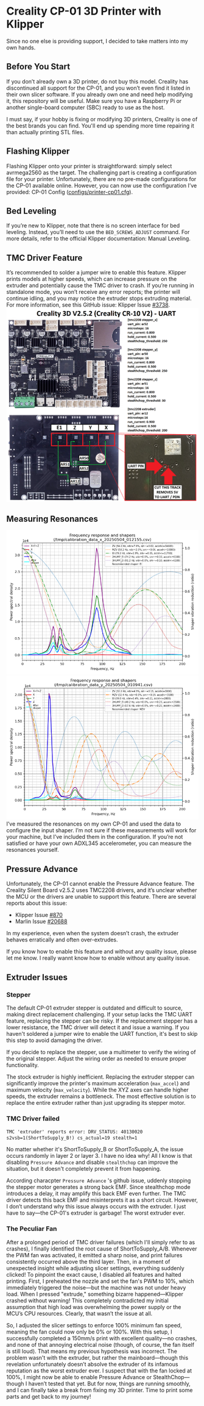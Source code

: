 
# Creality CP-01 3D Printer with Klipper
Since no one else is providing support, I decided to take matters into my own hands.

## Before You Start
If you don’t already own a 3D printer, do not buy this model. Creality has discontinued all support for the CP-01, and you won’t even find it listed in their own slicer software. If you already own one and need help modifying it, this repository will be useful.
Make sure you have a Raspberry Pi or another single-board computer (SBC) ready to use as the host.

I must say, if your hobby is fixing or modifying 3D printers, Creality is one of the best brands you can find. You'll end up spending more time repairing it than actually printing STL files.

## Flashing Klipper
Flashing Klipper onto your printer is straightforward: simply select avrmega2560 as the target. The challenging part is creating a configuration file for your printer. Unfortunately, there are no pre-made configurations for the CP-01 available online. However, you can now use the configuration I’ve provided: CP-01 Config ([configs/printer-cp01.cfg](configs/printer-cp01.cfg)).

## Bed Leveling
If you’re new to Klipper, note that there is no screen interface for bed leveling. Instead, you’ll need to use the ```BED_SCREWS_ADJUST``` command.
For more details, refer to the official Klipper documentation: Manual Leveling.

## TMC Driver Feature
It’s recommended to solder a jumper wire to enable this feature. Klipper prints models at higher speeds, which can increase pressure on the extruder and potentially cause the TMC driver to crash. If you’re running in standalone mode, you won’t receive any error reports; the printer will continue idling, and you may notice the extruder stops extruding material. For more information, see this GitHub issue: Klipper Issue [#3738](https://github.com/Klipper3d/klipper/issues/3738#issuecomment-757184030).
![CP-01 UART](images/UART.png)

## Measuring Resonances

![X](images/shaper_calibrate_x.webp)
![Y](images/shaper_calibrate_y.webp)
I’ve measured the resonances on my own CP-01 and used the data to configure the input shaper. I’m not sure if these measurements will work for your machine, but I’ve included them in the configuration. If you’re not satisfied or have your own ADXL345 accelerometer, you can measure the resonances yourself.


## Pressure Advance
Unfortunately, the CP-01 cannot enable the Pressure Advance feature. The Creality Silent Board v2.5.2 uses TMC2208 drivers, and it’s unclear whether the MCU or the drivers are unable to support this feature.
There are several reports about this issue:

- Klipper Issue [#870](https://github.com/Klipper3d/klipper/issues/870)
- Marlin Issue [#20688](https://github.com/MarlinFirmware/Marlin/issues/20688)

In my experience, even when the system doesn’t crash, the extruder behaves erratically and often over-extrudes.

If you know how to enable this feature and without any quality issue, please let me know. I really wannt know how to enable without any quality issue.


## Extruder Issues
### Stepper

The default CP-01 extruder stepper is outdated and difficult to source, making direct replacement challenging. If your setup lacks the TMC UART feature, replacing the stepper can be risky. If the replacement stepper has a lower resistance, the TMC driver will detect it and issue a warning. If you haven't soldered a jumper wire to enable the UART function, it's best to skip this step to avoid damaging the driver.

If you decide to replace the stepper, use a multimeter to verify the wiring of the original stepper. Adjust the wiring order as needed to ensure proper functionality.

The stock extruder is highly inefficient. Replacing the extruder stepper can significantly improve the printer's maximum acceleration (`max_accel`) and maximum velocity (`max_velocity`). While the XYZ axes can handle higher speeds, the extruder remains a bottleneck. The most effective solution is to replace the entire extruder rather than just upgrading its stepper motor.

### TMC Driver failed

```
TMC 'extruder' reports error: DRV_STATUS: 40130020 s2vsb=1(ShortToSupply_B!) cs_actual=19 stealth=1
```

No matter whether it's ShortToSupply_B or ShortToSupply_A, the issue occurs randomly in layer 2 or layer 3. I have no idea why! All I know is that disabling `Pressure Advance` and disable `stealthchop` can improve the situation, but it doesn't completely prevent it from happening.

According characpter `Pressure Advance` 's github issue, uddenly stopping the stepper motor generates a strong back EMF. Since stealthchop mode introduces a delay, it may amplify this back EMF even further. The TMC driver detects this back EMF and misinterprets it as a short circuit. However, I don’t understand why this issue always occurs with the extruder. I just have to say—the CP-01's extruder is garbage! The worst extruder ever.

### The Peculiar Fan
After a prolonged period of TMC driver failures (which I'll simply refer to as crashes), I finally identified the root cause of ShortToSupply_A/B. Whenever the PWM fan was activated, it emitted a sharp noise, and print failures consistently occurred above the third layer. Then, in a moment of unexpected insight while adjusting slicer settings, everything suddenly clicked!
To pinpoint the exact cause, I disabled all features and halted printing. First, I preheated the nozzle and set the fan's PWM to 10%, which immediately triggered the noise—but the machine was not under heavy load. When I pressed "extrude," something bizarre happened—Klipper crashed without warning! This completely contradicted my initial assumption that high load was overwhelming the power supply or the MCU’s CPU resources. Clearly, that wasn’t the issue at all.

So, I adjusted the slicer settings to enforce 100% minimum fan speed, meaning the fan could now only be 0% or 100%. With this setup, I successfully completed a 150mm/s print with excellent quality—no crashes, and none of that annoying electrical noise (though, of course, the fan itself is still loud).
That means my previous hypothesis was incorrect. The problem wasn't with the extruder, but rather the mainboard—though this revelation unfortunately doesn’t absolve the extruder of its infamous reputation as the worst extruder ever.
I suspect that with the fan locked at 100%, I might now be able to enable Pressure Advance or StealthChop—though I haven’t tested that yet. But for now, things are running smoothly, and I can finally take a break from fixing my 3D printer. Time to print some parts and get back to my journey!
